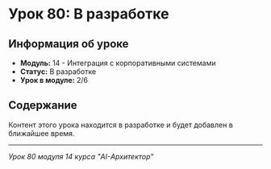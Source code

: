 # Урок 80: В разработке

## Информация об уроке
- **Модуль:** 14 - Интеграция с корпоративными системами
- **Статус:** В разработке
- **Урок в модуле:** 2/6

## Содержание
Контент этого урока находится в разработке и будет добавлен в ближайшее время.

---
*Урок 80 модуля 14 курса "AI-Архитектор"*

